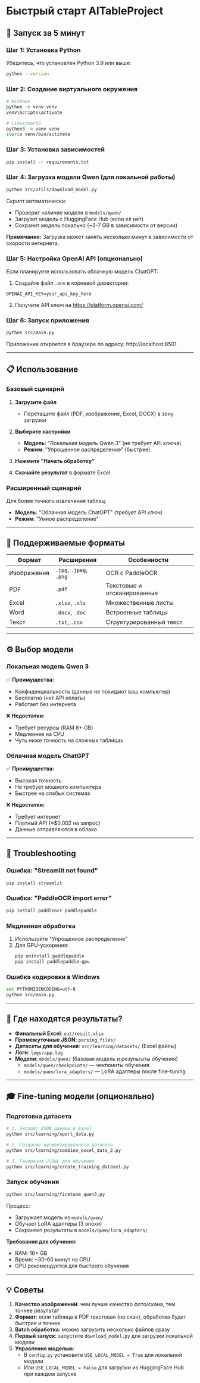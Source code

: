 # Быстрый старт AITableProject

## 🚀 Запуск за 5 минут

### Шаг 1: Установка Python
Убедитесь, что установлен Python 3.9 или выше:
```bash
python --version
```

### Шаг 2: Создание виртуального окружения
```bash
# Windows
python -m venv venv
venv\Scripts\activate

# Linux/macOS
python3 -m venv venv
source venv/bin/activate
```

### Шаг 3: Установка зависимостей
```bash
pip install -r requirements.txt
```

### Шаг 4: Загрузка модели Qwen (для локальной работы)
```bash
python src/utils/download_model.py
```

Скрипт автоматически:
- Проверит наличие модели в `models/qwen/`
- Загрузит модель с HuggingFace Hub (если её нет)
- Сохранит модель локально (~3-7 GB в зависимости от версии)

**Примечание:** Загрузка может занять несколько минут в зависимости от скорости интернета.

### Шаг 5: Настройка OpenAI API (опционально)
Если планируете использовать облачную модель ChatGPT:

1. Создайте файл `.env` в корневой директории:
```env
OPENAI_API_KEY=your_api_key_here
```

2. Получите API ключ на https://platform.openai.com/

### Шаг 6: Запуск приложения
```bash
python src/main.py
```

Приложение откроется в браузере по адресу: http://localhost:8501

---

## 📋 Использование

### Базовый сценарий

1. **Загрузите файл**
   - Перетащите файл (PDF, изображение, Excel, DOCX) в зону загрузки
   
2. **Выберите настройки**
   - **Модель**: "Локальная модель Qwen 3" (не требует API ключа)
   - **Режим**: "Упрощенное распределение" (быстрее)
   
3. **Нажмите "Начать обработку"**
   
4. **Скачайте результат** в формате Excel

### Расширенный сценарий

Для более точного извлечения таблиц:
- **Модель**: "Облачная модель ChatGPT" (требует API ключ)
- **Режим**: "Умное распределение"

---

## 🎯 Поддерживаемые форматы

| Формат | Расширения | Особенности |
|--------|-----------|------------|
| Изображения | `.jpg`, `.jpeg`, `.png` | OCR с PaddleOCR |
| PDF | `.pdf` | Текстовые и отсканированные |
| Excel | `.xlsx`, `.xls` | Множественные листы |
| Word | `.docx`, `.doc` | Встроенные таблицы |
| Текст | `.txt`, `.csv` | Структурированный текст |

---

## ⚙️ Выбор модели

### Локальная модель Qwen 3
✅ **Преимущества:**
- Конфиденциальность (данные не покидают ваш компьютер)
- Бесплатно (нет API оплаты)
- Работает без интернета

❌ **Недостатки:**
- Требует ресурсы (RAM 8+ GB)
- Медленнее на CPU
- Чуть ниже точность на сложных таблицах

### Облачная модель ChatGPT
✅ **Преимущества:**
- Высокая точность
- Не требует мощного компьютера
- Быстрее на слабых системах

❌ **Недостатки:**
- Требует интернет
- Платный API (≈$0.002 на запрос)
- Данные отправляются в облако

---

## 🔧 Troubleshooting

### Ошибка: "Streamlit not found"
```bash
pip install streamlit
```

### Ошибка: "PaddleOCR import error"
```bash
pip install paddleocr paddlepaddle
```

### Медленная обработка
1. Используйте "Упрощенное распределение"
2. Для GPU-ускорения:
   ```bash
   pip uninstall paddlepaddle
   pip install paddlepaddle-gpu
   ```

### Ошибка кодировки в Windows
```bash
set PYTHONIOENCODING=utf-8
python src/main.py
```

---

## 📁 Где находятся результаты?

- **Финальный Excel**: `out/result.xlsx`
- **Промежуточные JSON**: `parsing_files/`
- **Датасеты для обучения**: `src/learning/datasets/` (Excel файлы)
- **Логи**: `logs/app.log`
- **Модели**: `models/qwen/` (базовая модель и результаты обучения)
  - `models/qwen/checkpoints/` — чекпоинты обучения
  - `models/qwen/lora_adapters/` — LoRA адаптеры после fine-tuning

---

## 🎓 Fine-tuning модели (опционально)

### Подготовка датасета
```bash
# 1. Экспорт JSON данных в Excel
python src/learning/xport_data.py

# 2. Создание аугментированного датасета
python src/learning/combine_excel_data_2.py

# 3. Генерация JSONL для обучения
python src/learning/create_training_dataset.py
```

### Запуск обучения
```bash
python src/learning/finetune_qwen3.py
```

Процесс:
- Загружает модель из `models/qwen/`
- Обучает LoRA адаптеры (3 эпохи)
- Сохраняет результаты в `models/qwen/lora_adapters/`

**Требования для обучения:**
- RAM: 16+ GB
- Время: ~30-60 минут на CPU
- GPU рекомендуется для быстрого обучения

---

## 💡 Советы

1. **Качество изображений**: чем лучше качество фото/скана, тем точнее результат
2. **Формат**: если таблица в PDF текстовая (не скан), обработка будет быстрее и точнее
3. **Batch обработка**: можно загрузить несколько файлов сразу
4. **Первый запуск**: запустите `download_model.py` для загрузки локальной модели
5. **Управление моделью**: 
   - В `config.py` установите `USE_LOCAL_MODEL = True` для локальной модели
   - Или `USE_LOCAL_MODEL = False` для загрузки из HuggingFace Hub при каждом запуске


